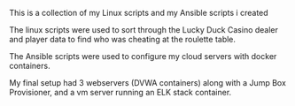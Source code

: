 This is a collection of my Linux scripts and my Ansible scripts i created

The linux scripts were used to sort through the Lucky Duck Casino dealer and player data to find who was cheating at the roulette table. 


The Ansible scripts were used to configure my cloud servers with docker containers.


My final setup had 3 webservers (DVWA containers) along with a Jump Box Provisioner, and a vm server running an ELK stack container.
